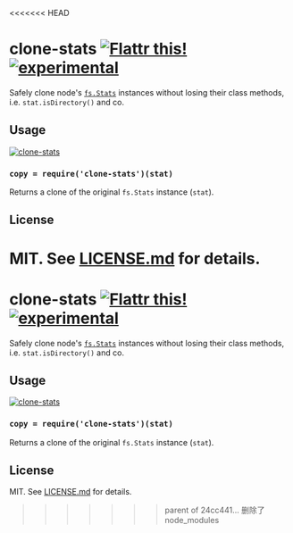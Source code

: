 <<<<<<< HEAD
# clone-stats [![Flattr this!](https://api.flattr.com/button/flattr-badge-large.png)](https://flattr.com/submit/auto?user_id=hughskennedy&url=http://github.com/hughsk/clone-stats&title=clone-stats&description=hughsk/clone-stats%20on%20GitHub&language=en_GB&tags=flattr,github,javascript&category=software)[![experimental](http://hughsk.github.io/stability-badges/dist/experimental.svg)](http://github.com/hughsk/stability-badges) #

Safely clone node's
[`fs.Stats`](http://nodejs.org/api/fs.html#fs_class_fs_stats) instances without
losing their class methods, i.e. `stat.isDirectory()` and co.

## Usage ##

[![clone-stats](https://nodei.co/npm/clone-stats.png?mini=true)](https://nodei.co/npm/clone-stats)

### `copy = require('clone-stats')(stat)` ###

Returns a clone of the original `fs.Stats` instance (`stat`).

## License ##

MIT. See [LICENSE.md](http://github.com/hughsk/clone-stats/blob/master/LICENSE.md) for details.
=======
# clone-stats [![Flattr this!](https://api.flattr.com/button/flattr-badge-large.png)](https://flattr.com/submit/auto?user_id=hughskennedy&url=http://github.com/hughsk/clone-stats&title=clone-stats&description=hughsk/clone-stats%20on%20GitHub&language=en_GB&tags=flattr,github,javascript&category=software)[![experimental](http://hughsk.github.io/stability-badges/dist/experimental.svg)](http://github.com/hughsk/stability-badges) #

Safely clone node's
[`fs.Stats`](http://nodejs.org/api/fs.html#fs_class_fs_stats) instances without
losing their class methods, i.e. `stat.isDirectory()` and co.

## Usage ##

[![clone-stats](https://nodei.co/npm/clone-stats.png?mini=true)](https://nodei.co/npm/clone-stats)

### `copy = require('clone-stats')(stat)` ###

Returns a clone of the original `fs.Stats` instance (`stat`).

## License ##

MIT. See [LICENSE.md](http://github.com/hughsk/clone-stats/blob/master/LICENSE.md) for details.
>>>>>>> parent of 24cc441... 删除了node_modules
